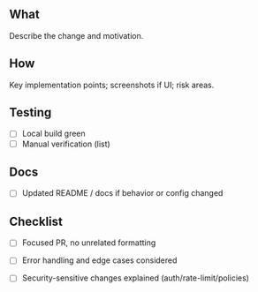 ## What

Describe the change and motivation.

## How

Key implementation points; screenshots if UI; risk areas.

## Testing

- [ ] Local build green
- [ ] Manual verification (list)

## Docs

- [ ] Updated README / docs if behavior or config changed

## Checklist

- [ ] Focused PR, no unrelated formatting
- [ ] Error handling and edge cases considered
- [ ] Security-sensitive changes explained (auth/rate-limit/policies)


